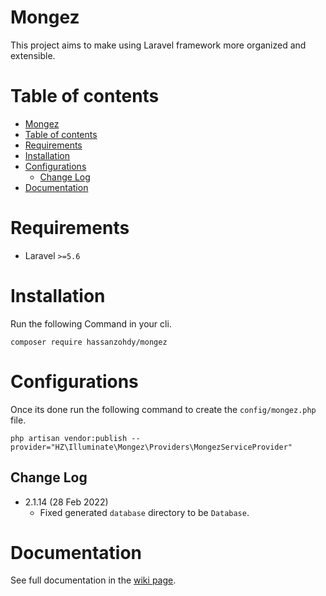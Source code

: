 ﻿# Mongez

This project aims to make using Laravel framework more organized and extensible.

# Table of contents
- [Mongez](#mongez)
- [Table of contents](#table-of-contents)
- [Requirements](#requirements)
- [Installation](#installation)
- [Configurations](#configurations)
  - [Change Log](#change-log)
- [Documentation](#documentation)

# Requirements
- Laravel `>=5.6` 

# Installation

Run the following Command in your cli.

`composer require hassanzohdy/mongez`

# Configurations

Once its done run the following command to create the `config/mongez.php` file.

`php artisan vendor:publish --provider="HZ\Illuminate\Mongez\Providers\MongezServiceProvider"`


## Change Log

- 2.1.14 (28 Feb 2022)
  - Fixed generated `database` directory to be `Database`.


# Documentation

See full documentation in the [wiki page](https://github.com/hassanzohdy/mongez/wiki).